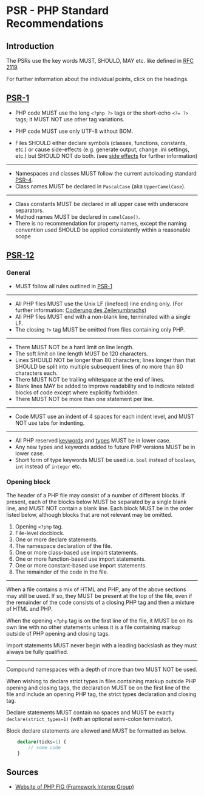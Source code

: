 # PSR - PHP Standard Recommendations

## Introduction

The PSRs use the key words MUST, SHOULD, MAY etc. like defined in [RFC 2119](https://www.ietf.org/rfc/rfc2119.txt).

For further information about the individual points, click on the headings.

## [PSR-1](https://www.php-fig.org/psr/psr-1/)

- PHP code MUST use the long `<?php ?>` tags or the short-echo `<?= ?>` tags; it MUST NOT use other tag variations.

- PHP code MUST use only UTF-8 without BOM.

- Files SHOULD either declare symbols (classes, functions, constants, etc.) or cause side-effects (e.g. generate output, change .ini settings, etc.) but SHOULD NOT do both. (see [side effects](https://www.php-fig.org/psr/psr-1/#23-side-effects) for further information)

---
- Namespaces and classes MUST follow the current autoloading standard [PSR-4](#psr-4).
- Class names MUST be declared in `PascalCase` (aka `UpperCamelCase`).
---
- Class constants MUST be declared in all upper case with underscore separators.
- Method names MUST be declared in `camelCase()`.
- There is no recommendation for property names, except the naming convention used SHOULD be applied consistently within a reasonable scope

## [PSR-12](https://www.php-fig.org/psr/psr-12/)

### General

- MUST follow all rules outlined in [PSR-1](#psr-1)
---
- All PHP files MUST use the Unix LF (linefeed) line ending only. (For further information: [Codierung des Zeilenumbruchs](https://de.wikipedia.org/wiki/Zeilenumbruch#Codierung_des_Zeilenumbruchs))
- All PHP files MUST end with a non-blank line, terminated with a single LF.
- The closing `?>` tag MUST be omitted from files containing only PHP.
---
- There MUST NOT be a hard limit on line length.
- The soft limit on line length MUST be 120 characters.
- Lines SHOULD NOT be longer than 80 characters; lines longer than that SHOULD be split into multiple subsequent lines of no more than 80 characters each.
- There MUST NOT be trailing whitespace at the end of lines.
- Blank lines MAY be added to improve readability and to indicate related blocks of code except where explicitly forbidden.
- There MUST NOT be more than one statement per line.
---
- Code MUST use an indent of 4 spaces for each indent level, and MUST NOT use tabs for indenting.
---
- All PHP reserved [keywords](https://www.php.net/manual/en/reserved.keywords.php) and [types](https://www.php.net/manual/en/reserved.other-reserved-words.php) MUST be in lower case.
- Any new types and keywords added to future PHP versions MUST be in lower case.
- Short form of type keywords MUST be used i.e. `bool` instead of `boolean`, `int` instead of `integer` etc.

### Opening block

The header of a PHP file may consist of a number of different blocks. If present, each of the blocks below MUST be separated by a single blank line, and MUST NOT contain a blank line. Each block MUST be in the order listed below, although blocks that are not relevant may be omitted.

1. Opening `<?php` tag.
2. File-level docblock.
3. One or more declare statements.
4. The namespace declaration of the file.
5. One or more class-based use import statements.
6. One or more function-based use import statements.
7. One or more constant-based use import statements.
8. The remainder of the code in the file.

---
When a file contains a mix of HTML and PHP, any of the above sections may still be used. If so, they MUST be present at the top of the file, even if the remainder of the code consists of a closing PHP tag and then a mixture of HTML and PHP.

When the opening `<?php` tag is on the first line of the file, it MUST be on its own line with no other statements unless it is a file containing markup outside of PHP opening and closing tags.

Import statements MUST never begin with a leading backslash as they must always be fully qualified.

---
Compound namespaces with a depth of more than two MUST NOT be used.

When wishing to declare strict types in files containing markup outside PHP opening and closing tags, the declaration MUST be on the first line of the file and include an opening PHP tag, the strict types declaration and closing tag.

Declare statements MUST contain no spaces and MUST be exactly `declare(strict_types=1)` (with an optional semi-colon terminator).

Block declare statements are allowed and MUST be formatted as below.
```php
    declare(ticks=1) {
        // some code
    }
```




## Sources
- [Website of PHP FIG (Framework Interop Group)](https://www.php-fig.org/)

